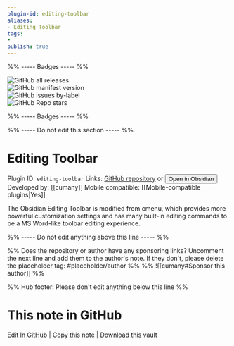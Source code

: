 ```yaml
---
plugin-id: editing-toolbar
aliases:
- Editing Toolbar
tags: 
- 
publish: true
---
```


%% ----- Badges ----- %%

![GitHub all releases](https://img.shields.io/github/downloads/cumany/obsidian-editing-toolbar/total?color=573E7A&logo=github&style=for-the-badge)   
![GitHub manifest version](https://img.shields.io/github/manifest-json/v/cumany/obsidian-editing-toolbar?color=573E7A&logo=github&style=for-the-badge)   
![GitHub issues by-label](https://img.shields.io/github/issues/cumany/obsidian-editing-toolbar/help%20wanted?color=573E7A&logo=github&style=for-the-badge)   
![GitHub Repo stars](https://img.shields.io/github/stars/cumany/obsidian-editing-toolbar?color=573E7A&logo=github&style=for-the-badge)

%% ----- Badges ----- %%

%% ----- Do not edit this section ----- %%

# Editing Toolbar

Plugin ID: `editing-toolbar`
Links: [GitHub repository](https://github.com/cumany/obsidian-editing-toolbar) or [<button id=HH>Open in Obsidian</button>](obsidian://show-plugin?id=editing-toolbar)
Developed by: [[cumany]]
Mobile compatible: [[Mobile-compatible plugins|Yes]]

The Obsidian Editing Toolbar is modified from cmenu, which provides more powerful customization settings and has many built-in editing commands to be a MS Word-like toolbar editing experience.

%% ----- Do not edit anything above this line ----- %% 

%% Does the repository or author have any sponsoring links? Uncomment the next line and add them to the author's note. If they don't, please delete the placeholder tag: #placeholder/author %%
%% ![[cumany#Sponsor this author]] %%

%% Hub footer: Please don't edit anything below this line %%

# This note in GitHub

<span class="git-footer">[Edit In GitHub](https://github.dev/obsidian-community/obsidian-hub/blob/main/02%20-%20Community%20Expansions/02.05%20All%20Community%20Expansions/Plugins/editing-toolbar.md "git-hub-edit-note") | [Copy this note](https://raw.githubusercontent.com/obsidian-community/obsidian-hub/main/02%20-%20Community%20Expansions/02.05%20All%20Community%20Expansions/Plugins/editing-toolbar.md "git-hub-copy-note") | [Download this vault](https://github.com/obsidian-community/obsidian-hub/archive/refs/heads/main.zip "git-hub-download-vault") </span>
